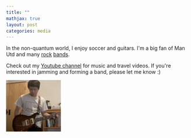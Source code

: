 ```yaml
---
title: ""
mathjax: true
layout: post
categories: media
---
```


In the non-quantum world, I enjoy soccer and guitars. I'm a big fan of Man Utd and many [rock](https://open.spotify.com/album/4LH4d3cOWNNsVw41Gqt2kv?si=vqoEJGv7R1WjQhBv7lSs4w) [bands](https://open.spotify.com/album/50o7kf2wLwVmOTVYJOTplm?si=Hi_6v8fpQOa45iJ3jyUYHA).

Check out my [Youtube channel](https://www.youtube.com/channel/UCj8OV-Yj8NpdLTZPVJ3IDpw) for music and travel videos. If you're interested in jamming and forming a band, please let me know :)

<img src="yayyyy.png" alt="drawing" width="150"/>
